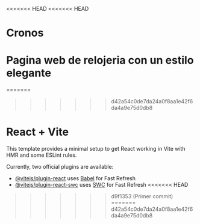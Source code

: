 <<<<<<< HEAD
<<<<<<< HEAD
# Cronos
Pagina web de relojeria con un estilo elegante
=======
=======
>>>>>>> d42a54c0de7da24a0f8aa1e42f6da4a9e75d0db8
# React + Vite

This template provides a minimal setup to get React working in Vite with HMR and some ESLint rules.

Currently, two official plugins are available:

- [@vitejs/plugin-react](https://github.com/vitejs/vite-plugin-react/blob/main/packages/plugin-react/README.md) uses [Babel](https://babeljs.io/) for Fast Refresh
- [@vitejs/plugin-react-swc](https://github.com/vitejs/vite-plugin-react-swc) uses [SWC](https://swc.rs/) for Fast Refresh
<<<<<<< HEAD
>>>>>>> d9f1353 (Primer commit)
=======
>>>>>>> d42a54c0de7da24a0f8aa1e42f6da4a9e75d0db8
